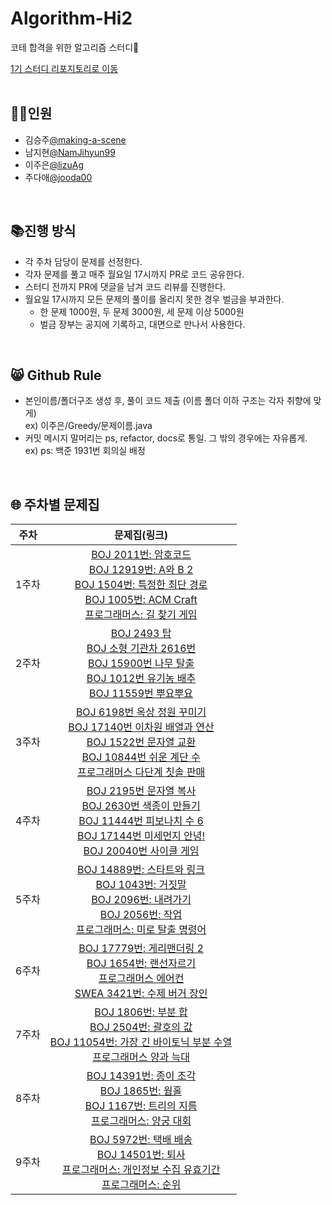 # Algorithm-Hi2
코테 합격을 위한 알고리즘 스터디🤗
<br/>

[1기 스터디 리포지토리로 이동](https://github.com/lizuAg/Algorithm-high/tree/main)
<br/>
<br/>

## 👯‍♀️인원
- 김승주[@making-a-scene](https://github.com/making-a-scene)
- 남지현[@NamJihyun99](https://github.com/NamJihyun99)
- 이주은[@lizuAg](https://github.com/lizuAg)
- 주다애[@jooda00](https://github.com/jooda00)

<br/>

## 📚진행 방식
- 각 주차 담당이 문제를 선정한다.
- 각자 문제를 풀고 매주 월요일 17시까지 PR로 코드 공유한다.
- 스터디 전까지 PR에 댓글을 남겨 코드 리뷰를 진행한다.
- 월요일 17시까지 모든 문제의 풀이를 올리지 못한 경우 벌금을 부과한다.
  - 한 문제 1000원, 두 문제 3000원, 세 문제 이상 5000원
  - 벌금 장부는 공지에 기록하고, 대면으로 만나서 사용한다.
<br/>

## 😸 Github Rule
- 본인이름/폴더구조 생성 후, 풀이 코드 제출 (이름 폴더 이하 구조는 각자 취향에 맞게)<br/>
    ex) 이주은/Greedy/문제이름.java
- 커밋 메시지 말머리는 ps, refactor, docs로 통일. 그 밖의 경우에는 자유롭게.<br/>
    ex) ps: 백준 1931번 회의실 배정
<br/>

## 🌐 주차별 문제집
|주차|문제집(링크)|
|:--:|:--:|
|1주차|[BOJ 2011번: 암호코드](https://www.acmicpc.net/problem/2011)<br/>[BOJ 12919번: A와 B 2](https://www.acmicpc.net/problem/12919)<br/>[BOJ 1504번: 특정한 최단 경로](https://www.acmicpc.net/problem/1504)<br/>[BOJ 1005번: ACM Craft](https://www.acmicpc.net/problem/1005)<br/>[프로그래머스: 길 찾기 게임](https://school.programmers.co.kr/learn/courses/30/lessons/42892)|
2주차|[BOJ 2493 탑](https://www.acmicpc.net/problem/2493)<br/>[BOJ 소형 기관차 2616번](https://www.acmicpc.net/problem/2616)<br/>[BOJ 15900번 나무 탈출](https://www.acmicpc.net/problem/15900)<br/>[BOJ 1012번 유기농 배추](https://www.acmicpc.net/problem/1012)<br/>[BOJ 11559번 뿌요뿌요](https://www.acmicpc.net/problem/11559)|
3주차|[BOJ 6198번 옥상 정원 꾸미기](https://www.acmicpc.net/problem/6198)<br/>[BOJ 17140번 이차원 배열과 연산](https://www.acmicpc.net/problem/17140)<br/>[BOJ 1522번 문자열 교환](https://www.acmicpc.net/problem/1522)<br/>[BOJ 10844번 쉬운 계단 수](https://www.acmicpc.net/problem/10844)<br/>[프로그래머스 다단계 칫솔 판매](https://school.programmers.co.kr/learn/courses/30/lessons/77486)|
4주차|[BOJ 2195번 문자열 복사](https://www.acmicpc.net/problem/2195)<br/>[BOJ 2630번 색종이 만들기](https://www.acmicpc.net/problem/2630)<br/>[BOJ 11444번 피보나치 수 6](https://www.acmicpc.net/problem/11444)<br/>[BOJ 17144번 미세먼지 안녕!](https://www.acmicpc.net/problem/17144)<br/>[BOJ 20040번 사이클 게임](https://www.acmicpc.net/problem/20040)|
|5주차|[BOJ 14889번: 스타트와 링크](https://www.acmicpc.net/problem/14889)<br/>[BOJ 1043번: 거짓말](https://www.acmicpc.net/problem/1043)<br/>[BOJ 2096번: 내려가기](https://www.acmicpc.net/problem/2096)<br/>[BOJ 2056번: 작업](https://www.acmicpc.net/problem/2056)<br/>[프로그래머스: 미로 탈출 명령어](https://school.programmers.co.kr/learn/courses/30/lessons/150365)|
|6주차|[BOJ 17779번: 게리맨더링 2](https://www.acmicpc.net/problem/17779)<br/>[BOJ 1654번: 랜선자르기](https://www.acmicpc.net/problem/1654)<br/>[프로그래머스 에어컨](https://school.programmers.co.kr/learn/courses/30/lessons/214289)<br/>[SWEA 3421번: 수제 버거 장인](https://swexpertacademy.com/main/code/problem/problemDetail.do?contestProbId=AWErcQmKy6kDFAXi)|
|7주차|[BOJ 1806번: 부분 합](https://www.acmicpc.net/problem/1806)<br/>[BOJ 2504번: 괄호의 값](https://www.acmicpc.net/problem/2504)<br/>[BOJ 11054번: 가장 긴 바이토닉 부분 수열](https://www.acmicpc.net/problem/11054)<br/>[프로그래머스 양과 늑대](https://school.programmers.co.kr/learn/courses/30/lessons/92343)|
|8주차|[BOJ 14391번: 종이 조각](https://www.acmicpc.net/problem/14391)<br/>[BOJ 1865번: 웜홀](https://www.acmicpc.net/problem/1865)<br/>[BOJ 1167번: 트리의 지름](https://www.acmicpc.net/problem/1167)<br/>[프로그래머스: 양궁 대회](https://school.programmers.co.kr/learn/courses/30/lessons/92342)|
|9주차|[BOJ 5972번: 택배 배송](https://www.acmicpc.net/problem/5972)<br/>[BOJ 14501번: 퇴사](https://www.acmicpc.net/problem/14501)<br/>[프로그래머스: 개인정보 수집 유효기간](https://school.programmers.co.kr/learn/courses/30/lessons/150370)<br/>[프로그래머스: 순위](https://school.programmers.co.kr/learn/courses/30/lessons/49191?language=java)|
